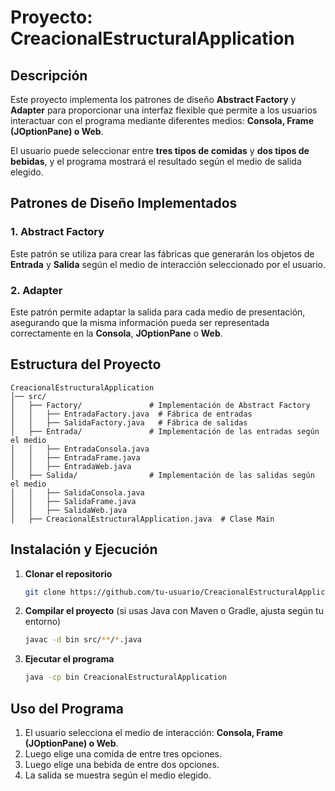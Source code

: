 # Proyecto: CreacionalEstructuralApplication

## Descripción
Este proyecto implementa los patrones de diseño **Abstract Factory** y **Adapter** para proporcionar una interfaz flexible que permite a los usuarios interactuar con el programa mediante diferentes medios: **Consola, Frame (JOptionPane) o Web**.

El usuario puede seleccionar entre **tres tipos de comidas** y **dos tipos de bebidas**, y el programa mostrará el resultado según el medio de salida elegido.

## Patrones de Diseño Implementados

### **1. Abstract Factory**
Este patrón se utiliza para crear las fábricas que generarán los objetos de **Entrada** y **Salida** según el medio de interacción seleccionado por el usuario.

### **2. Adapter**
Este patrón permite adaptar la salida para cada medio de presentación, asegurando que la misma información pueda ser representada correctamente en la **Consola**, **JOptionPane** o **Web**.

## Estructura del Proyecto
```
CreacionalEstructuralApplication
│── src/
│   ├── Factory/               # Implementación de Abstract Factory
│   │   ├── EntradaFactory.java  # Fábrica de entradas
│   │   ├── SalidaFactory.java   # Fábrica de salidas
│   ├── Entrada/               # Implementación de las entradas según el medio
│   │   ├── EntradaConsola.java
│   │   ├── EntradaFrame.java
│   │   ├── EntradaWeb.java
│   ├── Salida/                # Implementación de las salidas según el medio
│   │   ├── SalidaConsola.java
│   │   ├── SalidaFrame.java
│   │   ├── SalidaWeb.java
│   ├── CreacionalEstructuralApplication.java  # Clase Main
```

## Instalación y Ejecución
1. **Clonar el repositorio**
   ```bash
   git clone https://github.com/tu-usuario/CreacionalEstructuralApplication.git
   ```
2. **Compilar el proyecto** (si usas Java con Maven o Gradle, ajusta según tu entorno)
   ```bash
   javac -d bin src/**/*.java
   ```
3. **Ejecutar el programa**
   ```bash
   java -cp bin CreacionalEstructuralApplication
   ```

## Uso del Programa
1. El usuario selecciona el medio de interacción: **Consola, Frame (JOptionPane) o Web**.
2. Luego elige una comida de entre tres opciones.
3. Luego elige una bebida de entre dos opciones.
4. La salida se muestra según el medio elegido.


